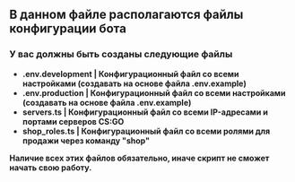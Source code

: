 ## В данном файле располагаются файлы конфигурации бота

### У вас должны быть созданы следующие файлы

<ul>
  <li><strong>.env.development | Конфигурационный файл со всеми настройками (создавать на основе файла .env.example)</strong></li>
  <li><strong>.env.production | Конфигурационный файл со всеми настройками (создавать на основе файла .env.example)</strong></li>
  <li><strong>servers.ts | Конфигурационный файл со всеми IP-адресами и портами серверов CS:GO</strong></li>
  <li><strong>shop_roles.ts | Конфигурационный файл со всеми ролями для продажи через команду "shop"</strong></li>
</ul>

<strong>Наличие всех этих файлов обязательно, иначе скрипт не сможет начать свою работу.</strong>
